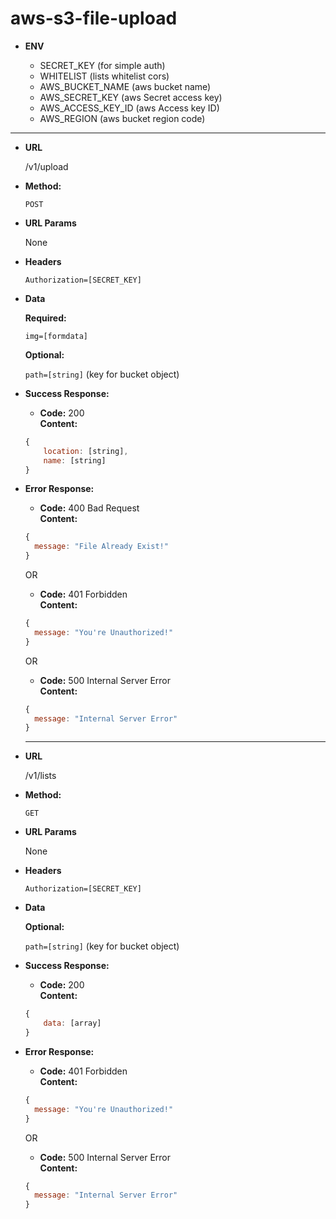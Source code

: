 # aws-s3-file-upload

* **ENV**

  - SECRET_KEY (for simple auth)
  - WHITELIST (lists whitelist cors)
  - AWS_BUCKET_NAME (aws bucket name)
  - AWS_SECRET_KEY (aws Secret access key)
  - AWS_ACCESS_KEY_ID (aws Access key ID)
  - AWS_REGION (aws bucket region code)

---

* **URL**

    /v1/upload

* **Method:**

    `POST`
  
*  **URL Params**

    None
    
*  **Headers**

    `Authorization=[SECRET_KEY]`

* **Data**

    **Required:**
 
    `img=[formdata]`
    
    **Optional:**
    
    `path=[string]` (key for bucket object)


* **Success Response:**

    * **Code:** 200 <br />
    **Content:** 
    ```javascript
    { 
        location: [string],
        name: [string]
    }
    ```
 
* **Error Response:**

    * **Code:** 400 Bad Request <br />
    **Content:**
    ```js
    {
      message: "File Already Exist!"
    }
    ```

    OR

    * **Code:** 401 Forbidden <br />
    **Content:**
    ```js
    {
      message: "You're Unauthorized!"
    }
    ```

    OR

    * **Code:** 500 Internal Server Error <br />
    **Content:** 
    ```js
    {
      message: "Internal Server Error"
    }
    ```
    
    ---

* **URL**

    /v1/lists

* **Method:**

    `GET`
  
*  **URL Params**

    None
    
*  **Headers**

    `Authorization=[SECRET_KEY]`

* **Data**
    
    **Optional:**
    
    `path=[string]` (key for bucket object)


* **Success Response:**

    * **Code:** 200 <br />
    **Content:** 
    ```javascript
    { 
        data: [array]
    }
    ```
 
* **Error Response:**

    * **Code:** 401 Forbidden <br />
    **Content:**
    ```js
    {
      message: "You're Unauthorized!"
    }
    ```

    OR

    * **Code:** 500 Internal Server Error <br />
    **Content:** 
    ```js
    {
      message: "Internal Server Error"
    }
    ```
